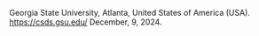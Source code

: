 Georgia State University, Atlanta, United States of America (USA). https://csds.gsu.edu/
December, 9, 2024.
